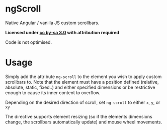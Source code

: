 ngScroll
=============

Native Angular / vanilla JS custom scrollbars.

**Licensed under [cc by-sa 3.0](http://creativecommons.org/licenses/by-sa/3.0/) with attribution required**

Code is not optimised.

Usage
====

Simply add the attribute `ng-scroll` to the element you wish to apply custom scrollbars to. Note that the element must have a position defined (relative, absolute, static, fixed..) and either specified dimensions or be restrictive enough to cause its inner content to overflow.

Depending on the desired direction of scroll, set `ng-scroll` to either `x`, `y`, or `xy`

The directive supports element resizing (so if the elements dimensions change, the scrollbars automatically update) and mouse wheel movements.
